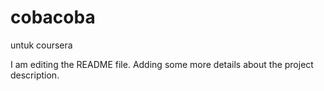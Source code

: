 # cobacoba
untuk coursera

I am editing the README file. Adding some more details about the project description.

